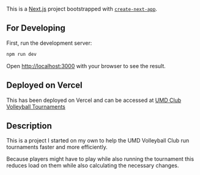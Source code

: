 This is a [Next.js](https://nextjs.org/) project bootstrapped with [`create-next-app`](https://github.com/vercel/next.js/tree/canary/packages/create-next-app).

## For Developing

First, run the development server:

```bash
npm run dev
```

Open [http://localhost:3000](http://localhost:3000) with your browser to see the result.

## Deployed on Vercel

This has been deployed on Vercel and can be accessed at [UMD Club Volleyball Tournaments](http://umd-tourney.vercel.app/)

## Description

This is a project I started on my own to help the UMD Volleyball Club run tournaments faster and more efficiently. 

Because players might have to play while also running the tournament this reduces load on them while also calculating the necessary changes.
